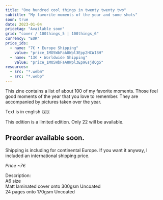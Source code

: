```yaml
---
title: "One hundred cool things in twenty twenty two"
subtitle: "My favorite moments of the year and some shots"
soon: true
date: 2023-01-04
pricetag: "Available soon"
grid: "cover / 100things_5 | 100things_6"
currency: "EUR"
price_ids:
  - name: "7€ • Europe Shipping"
    value: "price_1MO5WbFaA8Wpl3Epp2HCWI8H"
  - name: "13€ • Worldwide Shipping"
    value: "price_1MO5WbFaA8Wpl3Ep9GsjdQgS"
resources:
  - src: "*.webm"
  - src: "*.webp"
---
```


This zine contains a list of about 100 of my favorite moments. Those feel good moments of the year that you love to remember. They are accompanied by pictures taken over the year.

Text is in english 🇬🇧

This edition is a limited edition. Only 22 will be available.

## Preorder available soon.

Shipping is including for continental Europe.
If you want it anyway, I included an international shipping price.

*Price ~7€*


<div class="text-sm">
Description: <br/> 
A6 size<br/> 
Matt laminated cover onto 300gsm Uncoated <br/> 
24 pages onto 170gsm Uncoated
</div>

